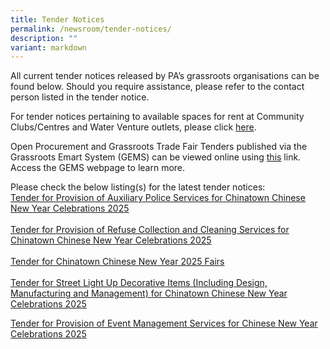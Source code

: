 ```yaml
---
title: Tender Notices
permalink: /newsroom/tender-notices/
description: ""
variant: markdown
---
```

All current tender notices released by PA’s grassroots organisations can be found below. Should you require assistance, please refer to the contact person listed in the tender notice.

For tender notices pertaining to available spaces for rent at Community Clubs/Centres and Water Venture outlets, please click [here](/our-network/community-clubs/rentals).

Open Procurement and Grassroots Trade Fair Tenders published via the Grassroots Emart System (GEMS) can be viewed online using [this](https://gems.pa.gov.sg/account/vendors) link. Access the GEMS webpage to learn more.
<br>

Please check the below listing(s) for the latest tender notices: <br>  [ Tender for Provision of Auxiliary Police Services for Chinatown Chinese New Year Celebrations 2025](/tender-for-provision-of-auxiliary-police-services-for-chinatown-chinese-new-year-celebrations-2025/)<br><br>
[Tender for Provision of Refuse Collection and Cleaning Services for Chinatown Chinese New Year Celebrations 2025](/tender-for-provision-of-refuse-collection-cleaning-services-for-chinatown-chinese-new-year-2025/)
<br><br>
[Tender for Chinatown Chinese New Year 2025 Fairs](/tender-for-chinatown-chinese-new-year-2025-fairs/) <br><br>
[Tender for Street Light Up Decorative Items (Including Design, Manufacturing and Management) for Chinatown Chinese New Year Celebrations 2025](/tender-for-street-light-up-decorative-items-for-chinatown-chinese-new-year-2025/)          

[Tender for Provision of Event Management Services for Chinese New Year Celebrations 2025](/tender-for-provision-of-event-management-services-for-chinese-new-year-celebrations-2025/)